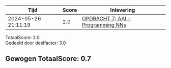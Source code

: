
|Tijd|Score|Inlevering|
|---|---|---|
|2024-05-26 21:11:19 |2.0|<a href="https://canvas.hu.nl//courses/39753/assignments/284177/submissions/86853">OPDRACHT 7: AAI - Programming NNs</a>|

TotaalScore: 2.0   
Gedeeld door deelfactor: 3.0   

## Gewogen TotaalScore: 0.7

